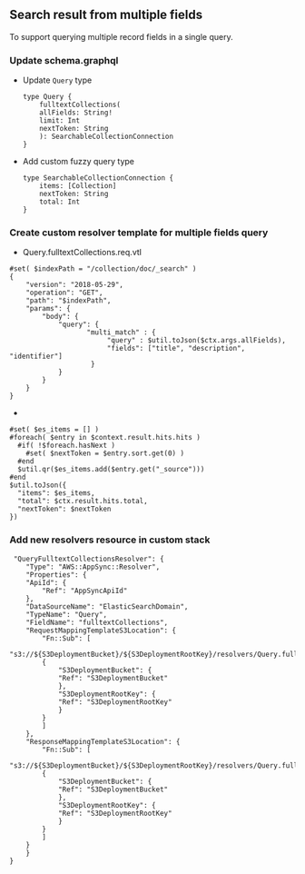 ## Search result from multiple fields
To support querying multiple record fields in a single query.

### Update schema.graphql

* Update `Query` type
    ```
    type Query {
        fulltextCollections(
        allFields: String!
        limit: Int
        nextToken: String
        ): SearchableCollectionConnection
    }
    ```
* Add custom fuzzy query type
    ```
    type SearchableCollectionConnection {
        items: [Collection]
        nextToken: String
        total: Int
    } 
    ```

### Create custom resolver template for multiple fields query

* Query.fulltextCollections.req.vtl
```
#set( $indexPath = "/collection/doc/_search" )
{
    "version": "2018-05-29",
    "operation": "GET",
    "path": "$indexPath",
    "params": {
        "body": {
        	"query": {
                   "multi_match" : {
                        "query" : $util.toJson($ctx.args.allFields),
                        "fields": ["title", "description", "identifier"]
                    }
            }
        }
    }
}
```

* 
```
#set( $es_items = [] )
#foreach( $entry in $context.result.hits.hits )
  #if( !$foreach.hasNext )
    #set( $nextToken = $entry.sort.get(0) )
  #end
  $util.qr($es_items.add($entry.get("_source")))
#end
$util.toJson({
  "items": $es_items,
  "total": $ctx.result.hits.total,
  "nextToken": $nextToken
})
```

### Add new resolvers resource in custom stack
```
 "QueryFulltextCollectionsResolver": {
    "Type": "AWS::AppSync::Resolver",
    "Properties": {
    "ApiId": {
        "Ref": "AppSyncApiId"
    },
    "DataSourceName": "ElasticSearchDomain",
    "TypeName": "Query",
    "FieldName": "fulltextCollections",
    "RequestMappingTemplateS3Location": {
        "Fn::Sub": [
        "s3://${S3DeploymentBucket}/${S3DeploymentRootKey}/resolvers/Query.fulltextCollections.req.vtl",
        {
            "S3DeploymentBucket": {
            "Ref": "S3DeploymentBucket"
            },
            "S3DeploymentRootKey": {
            "Ref": "S3DeploymentRootKey"
            }
        }
        ]
    },
    "ResponseMappingTemplateS3Location": {
        "Fn::Sub": [
        "s3://${S3DeploymentBucket}/${S3DeploymentRootKey}/resolvers/Query.fulltextCollections.res.vtl",
        {
            "S3DeploymentBucket": {
            "Ref": "S3DeploymentBucket"
            },
            "S3DeploymentRootKey": {
            "Ref": "S3DeploymentRootKey"
            }
        }
        ]
    }
    }
}
```
